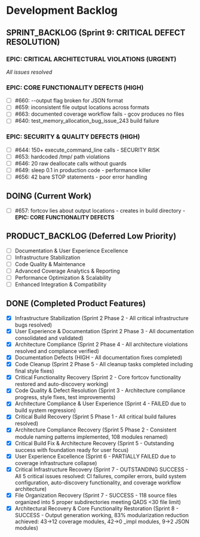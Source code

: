 # Development Backlog

## SPRINT_BACKLOG (Sprint 9: CRITICAL DEFECT RESOLUTION)

### EPIC: CRITICAL ARCHITECTURAL VIOLATIONS (URGENT)
*All issues resolved*

### EPIC: CORE FUNCTIONALITY DEFECTS (HIGH)
- [ ] #660: --output flag broken for JSON format
- [ ] #659: inconsistent file output locations across formats
- [ ] #663: documented coverage workflow fails - gcov produces no files
- [ ] #640: test_memory_allocation_bug_issue_243 build failure

### EPIC: SECURITY & QUALITY DEFECTS (HIGH)
- [ ] #644: 150+ execute_command_line calls - SECURITY RISK
- [ ] #653: hardcoded /tmp/ path violations
- [ ] #646: 20 raw deallocate calls without guards
- [ ] #649: sleep 0.1 in production code - performance killer
- [ ] #656: 42 bare STOP statements - poor error handling

## DOING (Current Work)

- [ ] #657: fortcov lies about output locations - creates in build directory - **EPIC: CORE FUNCTIONALITY DEFECTS**

## PRODUCT_BACKLOG (Deferred Low Priority)
- [ ] Documentation & User Experience Excellence
- [ ] Infrastructure Stabilization 
- [ ] Code Quality & Maintenance
- [ ] Advanced Coverage Analytics & Reporting
- [ ] Performance Optimization & Scalability  
- [ ] Enhanced Integration & Compatibility

## DONE (Completed Product Features)
- [x] Infrastructure Stabilization (Sprint 2 Phase 2 - All critical infrastructure bugs resolved)
- [x] User Experience & Documentation (Sprint 2 Phase 3 - All documentation consolidated and validated)
- [x] Architecture Compliance (Sprint 2 Phase 4 - All architecture violations resolved and compliance verified)
- [x] Documentation Defects (HIGH - All documentation fixes completed)
- [x] Code Cleanup (Sprint 2 Phase 5 - All cleanup tasks completed including final style fixes)
- [x] Critical Functionality Recovery (Sprint 2 - Core fortcov functionality restored and auto-discovery working)
- [x] Code Quality & Defect Resolution (Sprint 3 - Architecture compliance progress, style fixes, test improvements)
- [x] Architecture Compliance & User Experience (Sprint 4 - FAILED due to build system regression)
- [x] Critical Build Recovery (Sprint 5 Phase 1 - All critical build failures resolved)
- [x] Architecture Compliance Recovery (Sprint 5 Phase 2 - Consistent module naming patterns implemented, 108 modules renamed)
- [x] Critical Build Fix & Architecture Recovery (Sprint 5 - Outstanding success with foundation ready for user focus)
- [x] User Experience Excellence (Sprint 6 - PARTIALLY FAILED due to coverage infrastructure collapse)
- [x] Critical Infrastructure Recovery (Sprint 7 - OUTSTANDING SUCCESS - All 5 critical issues resolved: CI failures, compiler errors, build system configuration, auto-discovery functionality, and coverage workflow architecture)
- [x] File Organization Recovery (Sprint 7 - SUCCESS - 118 source files organized into 5 proper subdirectories meeting QADS <30 file limit)
- [x] Architectural Recovery & Core Functionality Restoration (Sprint 8 - SUCCESS - Output generation working, 83% modularization reduction achieved: 43→12 coverage modules, 42→0 _impl modules, 9→2 JSON modules)